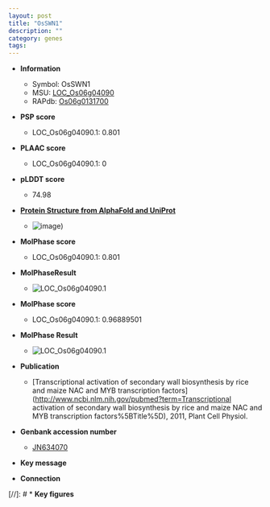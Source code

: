 ```yaml
---
layout: post
title: "OsSWN1"
description: ""
category: genes
tags: 
---
```


* **Information**  
    + Symbol: OsSWN1  
    + MSU: [LOC_Os06g04090](http://rice.plantbiology.msu.edu/cgi-bin/ORF_infopage.cgi?orf=LOC_Os06g04090)  
    + RAPdb: [Os06g0131700](http://rapdb.dna.affrc.go.jp/viewer/gbrowse_details/irgsp1?name=Os06g0131700)  

* **PSP score**  
    + LOC_Os06g04090.1: 0.801 

* **PLAAC score**  
    + LOC_Os06g04090.1: 0 

* **pLDDT score**
    + 74.98

* **[Protein Structure from AlphaFold and UniProt](https://www.uniprot.org/uniprotkb/Q0DEW2/entry#structure)**
    + ![image](https://ricepsp.github.io/images/Q0/AF-Q0DEW2-F1.png))

* **MolPhase score**
    + LOC_Os06g04090.1: 0.801

* **MolPhaseResult**
    + ![LOC_Os06g04090.1](https://ricepsp.github.io/pictures/LOC_Os06g/LOC_Os06g04090.1.png)

* **MolPhase score**
    + LOC_Os06g04090.1: 0.96889501

* **MolPhase Result**
    + ![LOC_Os06g04090.1](https://304243504.github.io/Pictures/LOC_Os06g/LOC_Os06g04090.1.png)

* **Publication**  
    + [Transcriptional activation of secondary wall biosynthesis by rice and maize NAC and MYB transcription factors](http://www.ncbi.nlm.nih.gov/pubmed?term=Transcriptional activation of secondary wall biosynthesis by rice and maize NAC and MYB transcription factors%5BTitle%5D), 2011, Plant Cell Physiol.

* **Genbank accession number**  
    + [JN634070](http://www.ncbi.nlm.nih.gov/nuccore/JN634070)

* **Key message**  

* **Connection**  

[//]: # * **Key figures**  


